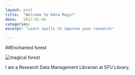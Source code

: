 ```yaml
---
layout: post
title:  "Welcome to Data Magic"
date:   2017-02-06
categories:
excerpt: "Learn spells to improve your research"

---
```


##Enchanted forest

![magical forest](https://github.com/gallingerj/gallingerj.github.io/assets/images/magical-forest.jpg "magical forest")


I am a Research Data Management Librarian at SFU Library.
